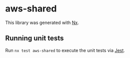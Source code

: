 # aws-shared

This library was generated with [Nx](https://nx.dev).

## Running unit tests

Run `nx test aws-shared` to execute the unit tests via [Jest](https://jestjs.io).
